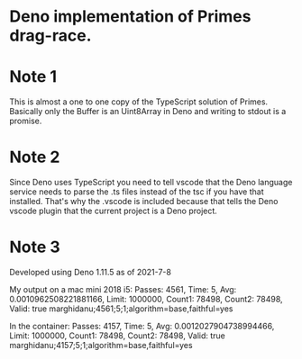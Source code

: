 # Deno implementation of Primes drag-race.

# Note 1
This is almost a one to one copy of the TypeScript solution of Primes.
Basically only the Buffer is an Uint8Array in Deno and writing to stdout is a promise.

# Note 2
Since Deno uses TypeScript you need to tell vscode that the Deno language service needs to 
parse the .ts files instead of the tsc if you have that installed. That's why the .vscode is
included because that tells the Deno vscode plugin that the current project is a Deno project.

# Note 3
Developed using Deno 1.11.5 as of 2021-7-8

My output on a mac mini 2018 i5:
Passes: 4561, Time: 5, Avg: 0.0010962508221881166, Limit: 1000000, Count1: 78498, Count2: 78498, Valid: true
marghidanu;4561;5;1;algorithm=base,faithful=yes

In the container:
Passes: 4157, Time: 5, Avg: 0.0012027904738994466, Limit: 1000000, Count1: 78498, Count2: 78498, Valid: true
marghidanu;4157;5;1;algorithm=base,faithful=yes
